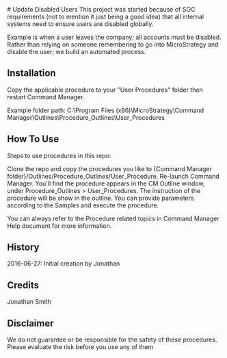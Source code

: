 <snippet>
# Update Disabled Users
This project was started because of SOC requirements (not to mention it just being a good idea) that all internal systems need to ensure users are disabled globally.

Example is when a user leaves the company; all accounts must be disabled. Rather than relying on someone remembering to go into MicroStrategy and disable the user; we build an automated process.
## Installation
Copy the applicable procedure to your "User Procedures" folder then restart Command Manager.

Example folder path: C:\Program Files (x86)\MicroStrategy\Command Manager\Outlines\Procedure_Outlines\User_Procedures

## How To Use

Steps to use procedures in this repo:

Clone the repo and copy the procedures you like to {Command Manager folder}/Outlines/Procedure_Outlines/User_Procedure.
Re-launch Command Manager.
You'll find the procedure appears in the CM Outline window, under Procedure_Outlines > User_Procedures. The instruction of the procedure will be show in the outline. You can provide parameters according to the Samples and execute the procedure.

You can always refer to the Procedure related topics in Command Manager Help document for more information.

## History
2016-06-27: Initial creation by Jonathan

## Credits
Jonathan Smith

## Disclaimer
We do not guarantee or be responsible for the safety of these procedures. Please evaluate the risk before you use any of them

</snippet>